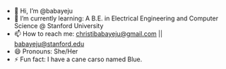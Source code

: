 - 👋 Hi, I’m @babayeju
- 🌱 I’m currently learning: A B.E. in Electrical Engineering and Computer Science @ Stanford University 
- 📫 How to reach me: christibabayeju@gmail.com || babayeju@stanford.edu 
- 😄 Pronouns: She/Her 
- ⚡ Fun fact: I have a cane carso named Blue. 

<!---
babayeju/babayeju is a ✨ special ✨ repository because its `README.md` (this file) appears on your GitHub profile.
You can click the Preview link to take a look at your changes.
--->

